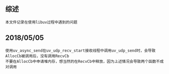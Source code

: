 ## 综述
	
	本文件记录在使用libuv过程中遇到的问题

## 2018/05/05
	
	使用uv_async_send在uv_udp_recv_start接收线程中调用uv_udp_send时，会导致AllocCb被调用后，没有调用RecvCb
	不要在AllocCb中申请堆内存，想当然的在RecvCb中释放，因为上述情况会导致两个函数不成对调用
